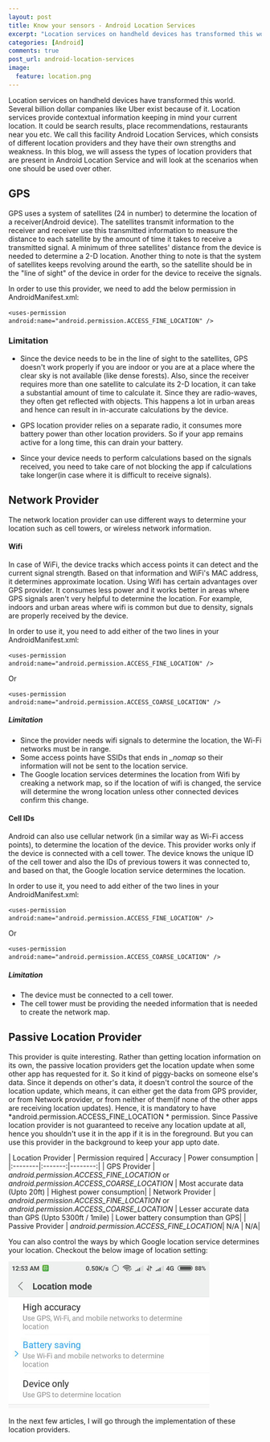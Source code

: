 ```yaml
---
layout: post
title: Know your sensors - Android Location Services
excerpt: "Location services on handheld devices has transformed this world. Several billion dollar companies like Uber exist because of it. Location services provide contextual information keeping in mind your current location. It could be search results, place recommendations, restaurants near you etc. "
categories: [Android]
comments: true
post_url: android-location-services
image:
  feature: location.png
---
```

Location services on handheld devices have transformed this world. Several billion dollar companies like Uber exist because of it. Location services provide contextual information keeping in mind your current location. It could be search results, place recommendations, restaurants near you etc.
We call this facility Android Location Services, which consists of different location providers and they have their own strengths and weakness. In this blog, we will assess the types of location providers that are present in Android Location Service and will look at the scenarios when one should be used over other.
## GPS
GPS uses a system of satellites (24 in number) to determine the location of a receiver(Android device). The satellites transmit information to the receiver and receiver use this transmitted information to measure the distance to each satellite by the amount of time it takes to receive a transmitted signal. A minimum of three satellites' distance from the device is needed to determine a 2-D location. Another thing to note is that the system of satellites keeps revolving around the earth, so the satellite should be in the "line of sight" of the device in order for the device to receive the signals.

In order to use this provider, we need to add the below permission in AndroidManifest.xml:
```
<uses-permission android:name="android.permission.ACCESS_FINE_LOCATION" />
```

### Limitation
* Since the device needs to be in the line of sight to the satellites, GPS doesn't work properly if you are indoor or you are at a place where the clear sky is not available (like dense forests).
Also, since the receiver requires more than one satellite to calculate its 2-D location, it can take a  substantial amount of time to calculate it.
Since they are radio-waves, they often get reflected with objects. This happens a lot in urban areas and hence can result in in-accurate calculations by the device.

* GPS location provider relies on a separate radio, it consumes more battery power than other location providers. So if your app remains active for a long time, this can drain your battery.
* Since your device needs to perform calculations based on the signals received, you need to take care of not blocking the app if calculations take longer(in case where it is difficult to receive signals).


## Network Provider
The network location provider can use different ways to determine your location such as cell towers, or wireless network information.
#### Wifi
In case of WiFi, the device tracks which access points it can detect and the current signal strength. Based on that information and WiFi's MAC address, it determines approximate location.
Using Wifi has certain advantages over GPS provider. It consumes less power and it works better in areas where GPS signals aren't very helpful to determine the location. For example, indoors and urban areas where wifi is common but due to density, signals are properly received by the device.

In order to use it, you need to add either of the two lines in your AndroidManifest.xml:
```
<uses-permission android:name="android.permission.ACCESS_FINE_LOCATION" />
```
Or
```
<uses-permission android:name="android.permission.ACCESS_COARSE_LOCATION" />
```
##### Limitation
* Since the provider needs wifi signals to determine the location, the Wi-Fi networks must be in range.
* Some access points have SSIDs that ends in *_nomap* so their information will not be sent to the location service.
* The Google location services determines the location from Wifi by creaking a network map, so if the location of wifi is changed, the service will determine the wrong location unless other connected devices confirm this change.

#### Cell IDs
Android can also use cellular network (in a similar way as Wi-Fi access points), to determine the location of the device.
This provider works only if the device is connected with a cell tower. The device knows the unique ID of the cell tower and also the IDs of previous towers it was connected to, and based on that,  the Google location service determines the location.

In order to use it, you need to add either of the two lines in your AndroidManifest.xml:
```
<uses-permission android:name="android.permission.ACCESS_FINE_LOCATION" />
```
Or
```
<uses-permission android:name="android.permission.ACCESS_COARSE_LOCATION" />
```
##### Limitation
* The device must be connected to a cell tower.
* The cell tower must be providing the needed information that is needed to create the network map.

## Passive Location Provider
This provider is quite interesting. Rather than getting location information on its own, the passive location providers get the location update when some other app has requested for it. So it kind of piggy-backs on someone else's data. Since it depends on other's data, it doesn't control the source of the location update, which means, it can either get the data from GPS provider, or from Network provider, or from neither of them(if none of the other apps are receiving location updates). Hence, it is mandatory to have *android.permission.ACCESS_FINE_LOCATION * permission.
Since Passive location provider is not guaranteed to receive any location update at all, hence you shouldn't use it in the app if it is in the foreground. But you can use this provider in the background to keep your app upto date.

| Location Provider | Permission required | Accuracy | Power consumption |
|:--------|:-------:|--------:|
| GPS Provider | *android.permission.ACCESS_FINE_LOCATION* or *android.permission.ACCESS_COARSE_LOCATION*   | Most accurate data (Upto 20ft)   | Highest power consumption|
| Network Provider   | *android.permission.ACCESS_FINE_LOCATION* or *android.permission.ACCESS_COARSE_LOCATION*  | Lesser accurate data than GPS (Upto 5300ft / 1mile)   | Lower battery consumption than GPS|
| Passive Provider   | *android.permission.ACCESS_FINE_LOCATION*| N/A   | N/A|

You can also control the ways by which Google location service determines your location. Checkout the below image of location setting:  

![Location Settings](/img/sensor_settings.jpeg)

In the next few articles, I will go through the implementation of these location providers.
